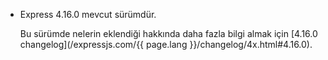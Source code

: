<ul>
  <li>
    <p class="announcement-title">Express 4.16.0 mevcut sürümdür.</p>
    <p markdown="1">
	Bu sürümde nelerin eklendiği hakkında daha fazla bilgi almak için [4.16.0 changelog](/expressjs.com/{{ page.lang }}/changelog/4x.html#4.16.0).
    </p>
  </li>
</ul>
